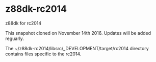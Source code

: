 # z88dk-rc2014
z88dk for rc2014

This snapshot cloned on November 14th 2016.
Updates will be added reguarly.

The ~/z88dk-rc2014/libsrc/_DEVELOPMENT/target/rc2014 directory contains files specific to the rc2014.
